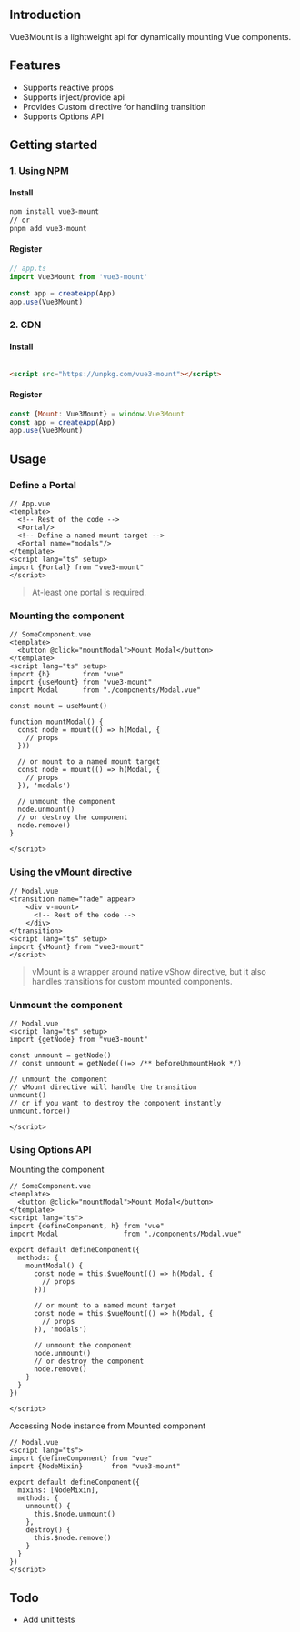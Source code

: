 ## Introduction

Vue3Mount is a lightweight api for dynamically mounting Vue components.

## Features

- Supports reactive props
- Supports inject/provide api
- Provides Custom directive for handling transition
- Supports Options API

## Getting started

### 1. Using NPM

#### Install

```bash
npm install vue3-mount
// or
pnpm add vue3-mount
```

#### Register

```ts
// app.ts
import Vue3Mount from 'vue3-mount'

const app = createApp(App)
app.use(Vue3Mount)
```

### 2. CDN

#### Install

```html

<script src="https://unpkg.com/vue3-mount"></script>
```

#### Register

```js
const {Mount: Vue3Mount} = window.Vue3Mount
const app = createApp(App)
app.use(Vue3Mount)
```

## Usage

### Define a Portal

```vue
// App.vue
<template>
  <!-- Rest of the code -->
  <Portal/>
  <!-- Define a named mount target -->
  <Portal name="modals"/>
</template>
<script lang="ts" setup>
import {Portal} from "vue3-mount"
</script>
```

> At-least one portal is required.

### Mounting the component

```vue
// SomeComponent.vue
<template>
  <button @click="mountModal">Mount Modal</button>
</template>
<script lang="ts" setup>
import {h}        from "vue"
import {useMount} from "vue3-mount"
import Modal      from "./components/Modal.vue"

const mount = useMount()

function mountModal() {
  const node = mount(() => h(Modal, {
    // props
  }))

  // or mount to a named mount target
  const node = mount(() => h(Modal, {
    // props
  }), 'modals')

  // unmount the component
  node.unmount()
  // or destroy the component
  node.remove()
}

</script>
```

### Using the vMount directive

```vue
// Modal.vue
<transition name="fade" appear>
    <div v-mount>
      <!-- Rest of the code -->
    </div>
</transition>
<script lang="ts" setup>
import {vMount} from "vue3-mount"
</script>
```

> vMount is a wrapper around native vShow directive, but it also handles transitions for custom mounted components.

### Unmount the component

```vue
// Modal.vue
<script lang="ts" setup>
import {getNode} from "vue3-mount"

const unmount = getNode()
// const unmount = getNode(()=> /** beforeUnmountHook */)

// unmount the component
// vMount directive will handle the transition
unmount()
// or if you want to destroy the component instantly
unmount.force()

</script>
```

### Using Options API

Mounting the component

```vue
// SomeComponent.vue
<template>
  <button @click="mountModal">Mount Modal</button>
</template>
<script lang="ts">
import {defineComponent, h} from "vue"
import Modal                from "./components/Modal.vue"

export default defineComponent({
  methods: {
    mountModal() {
      const node = this.$vueMount(() => h(Modal, {
        // props
      }))

      // or mount to a named mount target
      const node = this.$vueMount(() => h(Modal, {
        // props
      }), 'modals')

      // unmount the component
      node.unmount()
      // or destroy the component
      node.remove()
    }
  }
})

</script>
```

Accessing Node instance from Mounted component

```vue
// Modal.vue
<script lang="ts">
import {defineComponent} from "vue"
import {NodeMixin}       from "vue3-mount"

export default defineComponent({
  mixins: [NodeMixin],
  methods: {
    unmount() {
      this.$node.unmount()
    },
    destroy() {
      this.$node.remove()
    }
  }
})
</script>
```

## Todo

- Add unit tests
